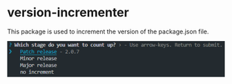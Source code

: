 # version-incrementer

This package is used to increment the version of the package.json file.

![incrementer](./assets/incrementer.PNG)
